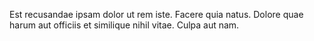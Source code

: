 Est recusandae ipsam dolor ut rem iste.
Facere quia natus.
Dolore quae harum aut officiis et similique nihil vitae.
Culpa aut nam.